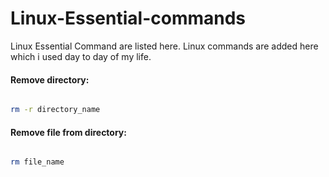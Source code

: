 # Linux-Essential-commands
Linux Essential Command are listed here. Linux commands are added here which i used day to day of my life.

<h4> Remove directory:</h4>

```bash

rm -r directory_name
```
<h4> Remove file from directory:</h4>

```bash

rm file_name
```


